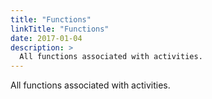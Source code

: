 ```yaml
---
title: "Functions"
linkTitle: "Functions"
date: 2017-01-04
description: >
  All functions associated with activities.
---
```


All functions associated with activities.